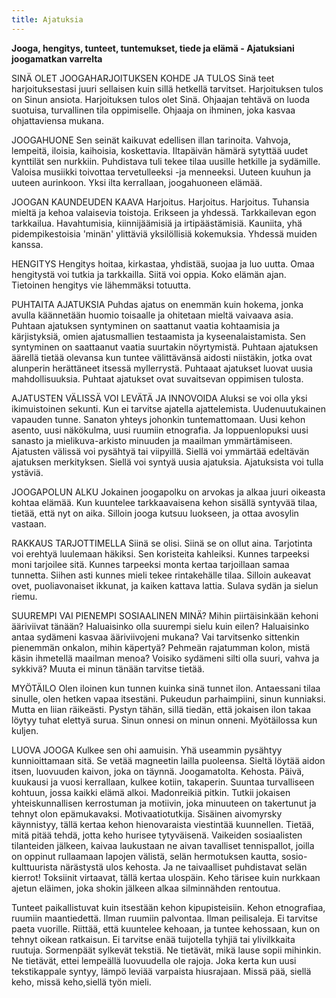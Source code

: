 ```yaml
---
title: Ajatuksia
---
```


**Jooga, hengitys, tunteet, tuntemukset, tiede ja elämä - Ajatuksiani joogamatkan varrelta**

SINÄ OLET JOOGAHARJOITUKSEN KOHDE JA TULOS
Sinä teet harjoituksestasi juuri sellaisen kuin sillä hetkellä tarvitset.
Harjoituksen tulos on Sinun ansiota.
Harjoituksen tulos olet Sinä.
Ohjaajan tehtävä on luoda suotuisa, turvallinen tila oppimiselle.
Ohjaaja on ihminen, joka kasvaa ohjattaviensa mukana. 


JOOGAHUONE
Sen seinät kaikuvat edellisen illan tarinoita.
Vahvoja, lempeitä, iloisia, kaihoisia, koskettavia.
Iltapäivän hämärä sytyttää uudet kynttilät sen nurkkiin.
Puhdistava tuli tekee tilaa uusille hetkille ja sydämille.
Valoisa musiikki toivottaa tervetulleeksi -ja menneeksi.
Uuteen kuuhun ja uuteen aurinkoon.
Yksi ilta kerrallaan, joogahuoneen elämää.


JOOGAN KAUNDEUDEN KAAVA
Harjoitus. Harjoitus. Harjoitus.
Tuhansia mieltä ja kehoa valaisevia toistoja.
Erikseen ja yhdessä.
Tarkkailevan egon tarkkailua.
Havahtumisia, kiinnijäämisiä ja irtipäästämisiä.
Kauniita, yhä pidempikestoisia 'minän' ylittäviä yksilöllisiä kokemuksia.
Yhdessä muiden kanssa.


HENGITYS
Hengitys hoitaa, kirkastaa, yhdistää, suojaa ja luo uutta.
Omaa hengitystä voi tutkia ja tarkkailla.
Siitä voi oppia. Koko elämän ajan.
Tietoinen hengitys vie lähemmäksi totuutta.


PUHTAITA AJATUKSIA
Puhdas ajatus on enemmän kuin hokema, jonka avulla käännetään huomio toisaalle ja ohitetaan mieltä vaivaava asia.
Puhtaan ajatuksen syntyminen on saattanut vaatia kohtaamisia ja kärjistyksiä, omien ajatusmallien testaamista ja kyseenalaistamista.
Sen syntyminen on saattaanut vaatia suurtakin nöyrtymistä.
Puhtaan ajatuksen äärellä tietää olevansa kun tuntee välittävänsä aidosti niistäkin, jotka ovat alunperin herättäneet itsessä myllerrystä.
Puhtaaat ajatukset luovat uusia mahdollisuuksia.
Puhtaat ajatukset ovat suvaitsevan oppimisen tulosta.


AJATUSTEN VÄLISSÄ VOI LEVÄTÄ JA INNOVOIDA
Aluksi se voi olla yksi ikimuistoinen sekunti.
Kun ei tarvitse ajatella ajattelemista.
Uudenuutukainen vapauden tunne.
Sanaton yhteys johonkin tuntemattomaan.
Uusi kehon asento, uusi näkökulma, uusi ruumiin etnografia.
Ja loppuenlopuksi uusi sanasto ja mielikuva-arkisto minuuden ja maailman ymmärtämiseen.
Ajatusten välissä voi pysähtyä tai viipyillä.
Siellä voi ymmärtää edeltävän ajatuksen merkityksen.
Siellä voi syntyä uusia ajatuksia.
Ajatuksista voi tulla ystäviä. 


JOOGAPOLUN ALKU
Jokainen joogapolku on arvokas ja alkaa juuri oikeasta kohtaa elämää.
Kun kuuntelee tarkkaavaisena kehon sisällä syntyvää tilaa, tietää, että nyt on aika. 
Silloin jooga kutsuu luokseen, ja ottaa avosylin vastaan.


RAKKAUS TARJOTTIMELLA
Siinä se olisi.
Siinä se on ollut aina.
Tarjotinta voi erehtyä luulemaan häkiksi.
Sen koristeita kahleiksi.
Kunnes tarpeeksi moni tarjoilee sitä.
Kunnes tarpeeksi monta kertaa tarjoillaan samaa tunnetta.
Siihen asti kunnes mieli tekee rintakehälle tilaa.
Silloin aukeavat ovet,
puoliavonaiset ikkunat,
ja kaiken kattava lattia.
Sulava sydän ja sielun riemu.


SUUREMPI VAI PIENEMPI SOSIAALINEN MINÄ?
Mihin piirtäisinkään kehoni ääriviivat tänään? 
Haluaisinko olla suurempi sielu kuin eilen?
Haluaisinko antaa sydämeni kasvaa ääriviivojeni mukana? 
Vai tarvitsenko sittenkin pienemmän onkalon, mihin käpertyä?
Pehmeän rajatumman kolon, mistä käsin ihmetellä maailman menoa? 
Voisiko sydämeni silti olla suuri, vahva ja sykkivä?
Muuta ei minun tänään tarvitse tietää. 


MYÖTÄILO
Olen iloinen kun tunnen kuinka sinä tunnet ilon.
Antaessani tilaa sinulle, olen hetken vapaa itsestäni.
Pukeudun parhaimpiini, sinun kunniaksi. 
Mutta en liian räikeästi.
Pystyn tähän, sillä tiedän, että jokaisen ilon takaa löytyy tuhat elettyä surua.
Sinun onnesi on minun onneni.
Myötäilossa kun kuljen.



LUOVA JOOGA
Kulkee sen ohi aamuisin. Yhä useammin pysähtyy kunnioittamaan sitä. Se vetää magneetin lailla puoleensa. Sieltä löytää aidon itsen, luovuuden kaivon, joka on täynnä. Joogamatolta. Kehosta. Päivä, kuukausi ja vuosi kerrallaan, kulkee kotiin, takaperin. Suuntaa turvalliseen kohtuun, jossa kaikki elämä alkoi. Madonreikiä pitkin. Tutkii jokaisen yhteiskunnallisen kerrostuman ja motiivin, joka minuuteen on takertunut ja tehnyt olon epämukavaksi. Motivaatiotutkija. Sisäinen aivomyrsky käynnistyy, tällä kertaa kehon hienovaraista viestintää kuunnellen. Tietää, mitä pitää tehdä, jotta keho hurisee tytyväisenä. Vaikeiden sosiaalisten tilanteiden jälkeen, kaivaa laukustaan ne aivan tavalliset tennispallot, joilla on oppinut rullaamaan lapojen välistä, selän hermotuksen kautta, sosio-kulttuurista närästystä ulos kehosta. Ja ne taivaalliset puhdistavat selän kierrot! Toksiinit virtaavat, tällä kertaa ulospäin. Keho tärisee kuin nurkkaan ajetun eläimen, joka shokin jälkeen alkaa silminnähden rentoutua.

Tunteet paikallistuvat kuin itsestään kehon kipupisteisiin. Kehon etnografiaa, ruumiin maantiedettä. Ilman ruumiin palvontaa. Ilman peilisaleja. Ei tarvitse paeta vuorille. Riittää, että kuuntelee kehoaan, ja tuntee kehossaan, kun on tehnyt oikean ratkaisun. Ei tarvitse enää tuijotella tyhjiä tai ylivilkkaita ruutuja. Sormenpäät sylkevät tekstiä. Ne tietävät, mikä lause sopii mihinkin. Ne tietävät, ettei lempeällä luovuudella ole rajoja. Joka kerta kun uusi tekstikappale syntyy, lämpö leviää varpaista hiusrajaan. Missä pää, siellä keho, missä keho,siellä työn mieli.
